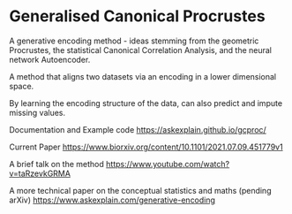 # Generalised Canonical Procrustes
A generative encoding method - ideas stemming from the geometric Procrustes, the statistical Canonical Correlation Analysis, and the neural network Autoencoder.

A method that aligns two datasets via an encoding in a lower dimensional space. 

By learning the encoding structure of the data, can also predict and impute missing values.

Documentation and Example code
https://askexplain.github.io/gcproc/

Current Paper
https://www.biorxiv.org/content/10.1101/2021.07.09.451779v1

A brief talk on the method 
https://www.youtube.com/watch?v=taRzevkGRMA

A more technical paper on the conceptual statistics and maths (pending arXiv)
https://www.askexplain.com/generative-encoding


